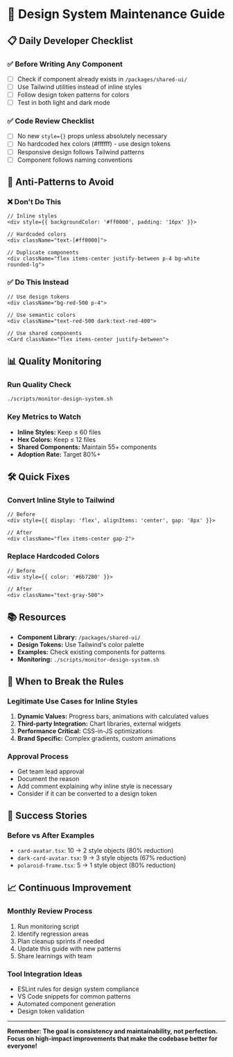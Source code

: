 # 🎯 Design System Maintenance Guide

## 📋 Daily Developer Checklist

### ✅ Before Writing Any Component
- [ ] Check if component already exists in `/packages/shared-ui/`
- [ ] Use Tailwind utilities instead of inline styles
- [ ] Follow design token patterns for colors
- [ ] Test in both light and dark mode

### ✅ Code Review Checklist
- [ ] No new `style={}` props unless absolutely necessary
- [ ] No hardcoded hex colors (#ffffff) - use design tokens
- [ ] Responsive design follows Tailwind patterns
- [ ] Component follows naming conventions

## 🚫 Anti-Patterns to Avoid

### ❌ Don't Do This
```tsx
// Inline styles
<div style={{ backgroundColor: '#ff0000', padding: '16px' }}>

// Hardcoded colors  
<div className="text-[#ff0000]">

// Duplicate components
<div className="flex items-center justify-between p-4 bg-white rounded-lg">
```

### ✅ Do This Instead
```tsx
// Use design tokens
<div className="bg-red-500 p-4">

// Use semantic colors
<div className="text-red-500 dark:text-red-400">

// Use shared components
<Card className="flex items-center justify-between">
```

## 📊 Quality Monitoring

### Run Quality Check
```bash
./scripts/monitor-design-system.sh
```

### Key Metrics to Watch
- **Inline Styles:** Keep ≤ 60 files
- **Hex Colors:** Keep ≤ 12 files  
- **Shared Components:** Maintain 55+ components
- **Adoption Rate:** Target 80%+

## 🛠️ Quick Fixes

### Convert Inline Style to Tailwind
```tsx
// Before
<div style={{ display: 'flex', alignItems: 'center', gap: '8px' }}>

// After  
<div className="flex items-center gap-2">
```

### Replace Hardcoded Colors
```tsx
// Before
<div style={{ color: '#6b7280' }}>

// After
<div className="text-gray-500">
```

## 📚 Resources

- **Component Library:** `/packages/shared-ui/`
- **Design Tokens:** Use Tailwind's color palette
- **Examples:** Check existing components for patterns
- **Monitoring:** `./scripts/monitor-design-system.sh`

## 🚨 When to Break the Rules

### Legitimate Use Cases for Inline Styles
1. **Dynamic Values:** Progress bars, animations with calculated values
2. **Third-party Integration:** Chart libraries, external widgets
3. **Performance Critical:** CSS-in-JS optimizations
4. **Brand Specific:** Complex gradients, custom animations

### Approval Process
- Get team lead approval
- Document the reason
- Add comment explaining why inline style is necessary
- Consider if it can be converted to a design token

## 🎉 Success Stories

### Before vs After Examples
- `card-avatar.tsx`: 10 → 2 style objects (80% reduction)
- `dark-card-avatar.tsx`: 9 → 3 style objects (67% reduction)
- `polaroid-frame.tsx`: 5 → 1 style object (80% reduction)

## 📈 Continuous Improvement

### Monthly Review Process
1. Run monitoring script
2. Identify regression areas
3. Plan cleanup sprints if needed
4. Update this guide with new patterns
5. Share learnings with team

### Tool Integration Ideas
- ESLint rules for design system compliance
- VS Code snippets for common patterns
- Automated component generation
- Design token validation

---
**Remember: The goal is consistency and maintainability, not perfection. Focus on high-impact improvements that make the codebase better for everyone!**
